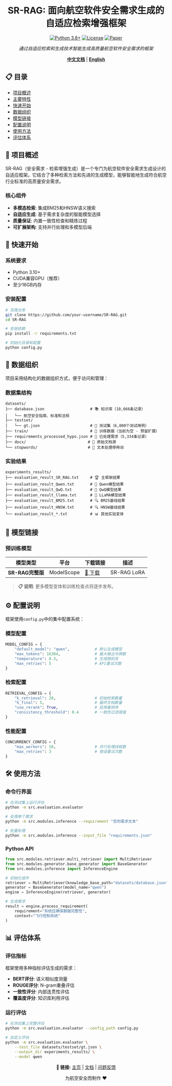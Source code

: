 <div align="center">

# SR-RAG: 面向航空软件安全需求生成的自适应检索增强框架

[![Python 3.8+](https://img.shields.io/badge/python-3.8+-blue.svg)](https://www.python.org/downloads/)
[![License](https://img.shields.io/badge/license-MIT-green.svg)](LICENSE)
[![Paper](https://img.shields.io/badge/paper-arXiv-red.svg)](https://arxiv.org)

*通过自适应检索和生成技术智能生成高质量航空软件安全需求的框架*

[**中文文档**](README_CN.md) | [**English**](README.md)

</div>

## 📋 目录

- [项目概述](#项目概述)
- [主要特性](#主要特性)
- [快速开始](#快速开始)
- [数据组织](#数据组织)
- [模型链接](#模型链接)
- [配置说明](#配置说明)
- [使用方法](#使用方法)
- [评估体系](#评估体系)

## 🎯 项目概述

SR-RAG（安全需求 - 检索增强生成）是一个专门为航空软件安全需求生成设计的自适应框架。它结合了多种检索方法和先进的生成模型，能够智能地生成符合航空行业标准的高质量安全需求。

### 核心组件

- **多模态检索**: 集成BM25和HNSW语义搜索
- **自适应生成**: 基于需求复杂度的智能模型选择
- **质量保证**: 内置一致性检查和精炼过程
- **可扩展架构**: 支持并行处理和多模型后端

## 🚀 快速开始

### 系统要求

- Python 3.10+
- CUDA兼容GPU（推荐）
- 至少16GB内存

### 安装配置

```bash
# 克隆仓库
git clone https://github.com/your-username/SR-RAG.git
cd SR-RAG

# 安装依赖
pip install -r requirements.txt

# 初始化目录和配置
python config.py
```

## 📁 数据组织

项目采用结构化的数据组织方式，便于访问和管理：

### 数据集结构

```
datasets/
├── database.json                    # 📚 知识库（10,666条记录）
│   └── 航空安全指南、标准和法规
├── testset/
│   └── gt.json                      # 🧪 测试集（6,800个测试用例）
├── train/                           # 🎯 训练数据（当前为空 - 预留扩展）
├── requirements_processed_hypo.json # 🔄 已处理需求（5,334条记录）
├── docx/                           # 📄 原始文档源
└── stopwords/                      # 🚫 文本处理停用词
```

### 实验结果

```
experiments_results/
├── evaluation_result_SR_RAG.txt     # 🏆 主框架结果
├── evaluation_result_Qwen.txt       # 🤖 Qwen模型结果
├── evaluation_result_QwQ.txt        # 🤖 QwQ模型结果  
├── evaluation_result_llama.txt      # 🤖 LLaMA模型结果
├── evaluation_result_BM25.txt       # 🔍 BM25基线结果
├── evaluation_result_HNSW.txt       # 🔍 HNSW基线结果
└── evaluation_result_*.txt          # 📊 其他实验变体
```

## 🔗 模型链接

### 预训练模型

| 模型类型 | 平台 | 下载链接 | 描述 |
|----------|------|----------|------|
| **SR-RAG完整版** | ModelScope | [🔗 下载](https://www.modelscope.cn/models/lurengu/SR-RAG) | SR-RAG LoRA |

> **📋 说明**: 更多模型变体和训练检查点将逐步发布。

## ⚙️ 配置说明

框架使用`config.py`中的集中配置系统：

### 模型配置

```python
MODEL_CONFIG = {
    "default_model": "qwen",           # 默认生成模型
    "max_tokens": 16384,               # 最大输出令牌数
    "temperature": 0.3,                # 生成随机性
    "max_retries": 5                   # API重试次数
}
```

### 检索配置

```python
RETRIEVAL_CONFIG = {
    "k_retrieval": 20,                 # 初始检索数量
    "k_final": 5,                      # 最终文档数量
    "use_rerank": True,                # 启用重排序
    "consistency_threshold": 0.4       # 一致性过滤阈值
}
```

### 性能配置

```python
CONCURRENCY_CONFIG = {
    "max_workers": 10,                 # 并行处理线程数
    "max_retries": 3                   # 错误重试次数
}
```

## 🛠️ 使用方法

### 命令行界面

```bash
# 在测试集上运行评估
python -m src.evaluation.evaluator

# 处理单个需求
python -m src.modules.inference --requirement "您的需求文本"

# 批量处理
python -m src.modules.inference --input_file "requirements.json"
```

### Python API

```python
from src.modules.retriever.multi_retriever import MultiRetriever
from src.modules.generator.base_generator import BaseGenerator
from src.modules.inference import InferenceEngine

# 初始化组件
retriever = MultiRetriever(knowledge_base_path="datasets/database.json")
generator = BaseGenerator(model_name="qwen")
engine = InferenceEngine(retriever, generator)

# 生成需求
result = engine.process_requirement(
    requirement="系统应确保数据完整性",
    context="飞行控制系统"
)
```

## 📊 评估体系

### 评估指标

框架使用多种指标评估生成的需求：

- **BERT评分**: 语义相似度测量
- **ROUGE评分**: N-gram重叠评估
- **一致性评分**: 内部连贯性评估
- **覆盖度评分**: 知识库利用评估

### 运行评估

```bash
# 在测试集上完整评估
python -m src.evaluation.evaluator --config_path config.py

# 自定义评估
python -m src.evaluation.evaluator \
    --test_file datasets/testset/gt.json \
    --output_dir experiments_results/ \
    --model qwen
```

<div align="center">

**🔗 链接:** [主页](https://your-website.com) | [文档](https://docs.your-website.com) | [问题反馈](https://github.com/your-username/SR-RAG/issues)

为航空安全而制作 ❤️

</div> 